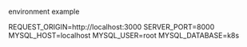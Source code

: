environment example

REQUEST_ORIGIN=http://localhost:3000
SERVER_PORT=8000
MYSQL_HOST=localhost
MYSQL_USER=root
MYSQL_DATABASE=k8s
